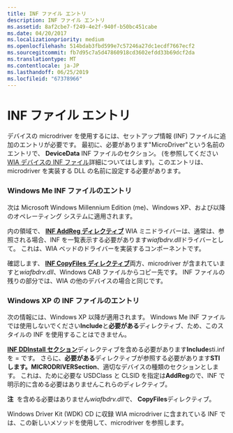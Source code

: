```yaml
---
title: INF ファイル エントリ
description: INF ファイル エントリ
ms.assetid: 8af2cbe7-f249-4e2f-940f-b50bc451cabe
ms.date: 04/20/2017
ms.localizationpriority: medium
ms.openlocfilehash: 514bdab3fbd599e7c57246a27dc1ecdf7667ecf2
ms.sourcegitcommit: fb7d95c7a5d47860918cd3602efdd33b69dcf2da
ms.translationtype: MT
ms.contentlocale: ja-JP
ms.lasthandoff: 06/25/2019
ms.locfileid: "67378966"
---
```

# <a name="inf-file-entries"></a>INF ファイル エントリ





デバイスの microdriver を使用するには、セットアップ情報 (INF) ファイルに追加のエントリが必要です。 最初に、必要があります"MicroDriver"という名前のエントリで、 **DeviceData** INF ファイルのセクション。 (を参照してください[WIA デバイスの INF ファイル](inf-files-for-wia-devices.md)詳細についてはします)。このエントリは、microdriver を実装する DLL の名前に設定する必要があります。

### <a name="windows-me-inf-file-entries"></a>Windows Me INF ファイルのエントリ

次は Microsoft Windows Millennium Edition (me)、Windows XP、および以降のオペレーティング システムに適用されます。

内の領域で、 [ **INF AddReg ディレクティブ**](https://docs.microsoft.com/windows-hardware/drivers/install/inf-addreg-directive) WIA ミニドライバーは、通常は、参照される場合、INF を一覧表示する必要があります*wiafbdrv.dll*ドライバーとして。 これは、WIA ベッドのドライバーを実装するコンポーネントです。

確認します、 [ **INF CopyFiles ディレクティブ**](https://docs.microsoft.com/windows-hardware/drivers/install/inf-copyfiles-directive)両方、microdriver が含まれていますと*wiafbdrv.dll*、Windows CAB ファイルからコピー先です。 INF ファイルの残りの部分では、WIA の他のデバイスの場合と同じです。

### <a name="windows-xp-inf-file-entries"></a>Windows XP の INF ファイルのエントリ

次の情報には、Windows XP 以降が適用されます。 Windows Me INF ファイルでは使用しないでください**Include**と**必要がある**ディレクティブ、ため、このスタイルの INF を使用することはできません。

[ **INF DDInstall セクション**](https://docs.microsoft.com/windows-hardware/drivers/install/inf-ddinstall-section)ディレクティブを含める必要があります**Include**sti.inf を = です。 さらに、**必要がある**ディレクティブが参照する必要があります**STI します。MICRODRIVERSection**、適切なデバイスの種類のセクションとします。 これは、ために必要な USDClass と CLSID を指定は**AddReg**ので、INF で明示的に含める必要はありませんこれらのディレクティブ。

**注**  を含める必要はありません*wiafbdrv.dll*で、 **CopyFiles**ディレクティブ。

 

Windows Driver Kit (WDK) CD に収録 WIA microdriver に含まれている INF では、この新しいメソッドを使用して、microdriver を参照します。

 

 




